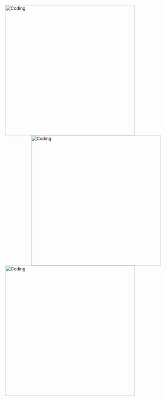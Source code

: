 <img align="left" alt="Coding" width="420" src="https://media.giphy.com/media/v1.Y2lkPTc5MGI3NjExcGkzd3hhYW1pZXVpMTFqM2MxeWNlejU5MnV1ZGFlcmNqMzFzbmQzaiZlcD12MV9pbnRlcm5hbF9naWZfYnlfaWQmY3Q9Zw/l46CCea2qGTdIMhqg/giphy.gif">    <img align="right" alt="Coding" width="420" src="https://i.giphy.com/media/v1.Y2lkPTc5MGI3NjExcmF6Mm8wcjB1ejJoNDY5eG9sbDZhZHZqYWJxcHBubW9zcDFzNHR3aCZlcD12MV9pbnRlcm5hbF9naWZfYnlfaWQmY3Q9Zw/pOeaTGiDBZgYM/giphy.gif">        


<img align="left" alt="Coding" width="420" src="https://media4.giphy.com/media/v1.Y2lkPTc5MGI3NjExazN4N2JwODQ5a3Bncm0xZDk0OW9mbzRjeW1wNTc2ajZldTY1NG9xOSZlcD12MV9pbnRlcm5hbF9naWZfYnlfaWQmY3Q9Zw/YIl8XBLZejbM5gG8dk/giphy.gif">
